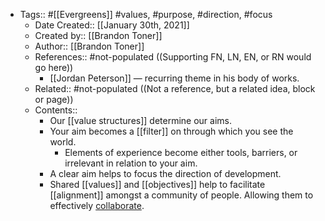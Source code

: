 - Tags:: #[[Evergreens]] #values, #purpose, #direction, #focus
    - Date Created:: [[January 30th, 2021]]
    - Created by:: [[Brandon Toner]]
    - Author:: [[Brandon Toner]]
    - References:: #not-populated ((Supporting FN, LN, EN, or RN would go here))
        - [[Jordan Peterson]] — recurring theme in his body of works.
    - Related:: #not-populated ((Not a reference, but a related idea, block or page))
    - Contents:: 
        - Our [[value structures]] determine our aims.
        - Your aim becomes a [[filter]] on through which you see the world.
            - Elements of experience become either tools, barriers, or irrelevant in relation to your aim.
        - A clear aim helps to focus the direction of development. 
        - Shared [[values]] and [[objectives]] help to facilitate [[alignment]] amongst a community of people. Allowing them to effectively [collaborate]([[collaboration]]).

